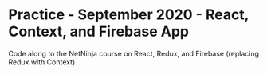 # Practice - September 2020 - React, Context, and Firebase App

Code along to the NetNinja course on React, Redux, and Firebase (replacing Redux with Context)
